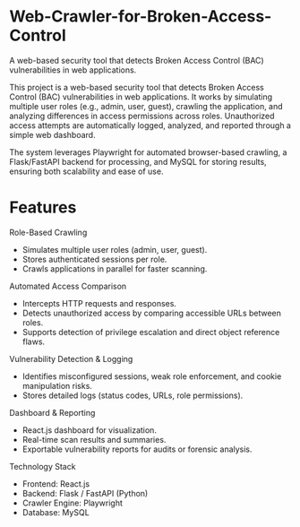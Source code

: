 # Web-Crawler-for-Broken-Access-Control
A web-based security tool that detects Broken Access Control (BAC) vulnerabilities in web applications.

This project is a web-based security tool that detects Broken Access Control (BAC) vulnerabilities in web applications. It works by simulating multiple user roles (e.g., admin, user, guest), crawling the application, and analyzing differences in access permissions across roles. Unauthorized access attempts are automatically logged, analyzed, and reported through a simple web dashboard.

The system leverages Playwright for automated browser-based crawling, a Flask/FastAPI backend for processing, and MySQL for storing results, ensuring both scalability and ease of use.

# Features
Role-Based Crawling
- Simulates multiple user roles (admin, user, guest).
- Stores authenticated sessions per role.
- Crawls applications in parallel for faster scanning.

Automated Access Comparison
- Intercepts HTTP requests and responses.
- Detects unauthorized access by comparing accessible URLs between roles.
- Supports detection of privilege escalation and direct object reference flaws.

Vulnerability Detection & Logging
- Identifies misconfigured sessions, weak role enforcement, and cookie manipulation risks.
- Stores detailed logs (status codes, URLs, role permissions).

Dashboard & Reporting
- React.js dashboard for visualization.
- Real-time scan results and summaries.
- Exportable vulnerability reports for audits or forensic analysis.

Technology Stack
- Frontend: React.js
- Backend: Flask / FastAPI (Python)
- Crawler Engine: Playwright
- Database: MySQL
